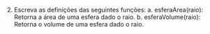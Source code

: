 2.	Escreva as definições das seguintes funções:
a. esferaArea(raio): Retorna a área de uma esfera dado o raio.
b. esferaVolume(raio): Retorna o volume de uma esfera dado o raio.
